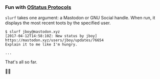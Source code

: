 ### Fun with [OStatus Protocols](https://www.w3.org/community/ostatus/wiki/Workflow) 

`slurf` takes one argument: a Mastodon or GNU Social handle. When run, it displays the most recent toots by the specified user.

    $ slurf jboy@mastodon.xyz
    [2017-04-12T14:58:10Z: New status by jboy] https://mastodon.xyz/users/jboy/updates/76654
    Explain it to me like I'm hungry.

    ...

That's all so far.

🐔🐘
